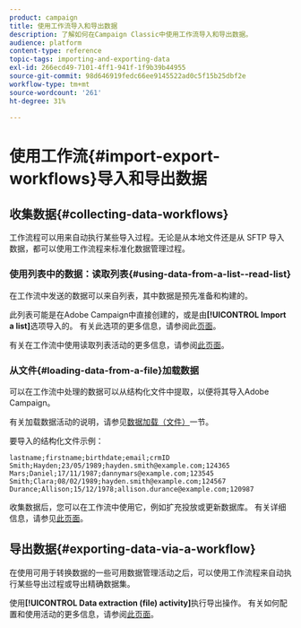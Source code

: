 ```yaml
---
product: campaign
title: 使用工作流导入和导出数据
description: 了解如何在Campaign Classic中使用工作流导入和导出数据。
audience: platform
content-type: reference
topic-tags: importing-and-exporting-data
exl-id: 266ecd49-7101-4ff1-941f-1f9b39b44955
source-git-commit: 98d646919fedc66ee9145522ad0c5f15b25dbf2e
workflow-type: tm+mt
source-wordcount: '261'
ht-degree: 31%

---
```


# 使用工作流{#import-export-workflows}导入和导出数据

## 收集数据{#collecting-data-workflows}

工作流程可以用来自动执行某些导入过程。无论是从本地文件还是从 SFTP 导入数据，都可以使用工作流程来标准化数据管理过程。

### 使用列表中的数据：读取列表{#using-data-from-a-list--read-list}

在工作流中发送的数据可以来自列表，其中数据是预先准备和构建的。

此列表可能是在Adobe Campaign中直接创建的，或是由&#x200B;**[!UICONTROL Import a list]**&#x200B;选项导入的。 有关此选项的更多信息，请参阅此[页面](../../platform/using/about-generic-imports-exports.md)。

有关在工作流中使用读取列表活动的更多信息，请参阅[此页面](../../workflow/using/read-list.md)。

### 从文件{#loading-data-from-a-file}加载数据

可以在工作流中处理的数据可以从结构化文件中提取，以便将其导入Adobe Campaign。

有关加载数据活动的说明，请参见[数据加载（文件）](../../workflow/using/data-loading--file-.md)一节。

要导入的结构化文件示例：

```
lastname;firstname;birthdate;email;crmID
Smith;Hayden;23/05/1989;hayden.smith@example.com;124365
Mars;Daniel;17/11/1987;dannymars@example.com;123545
Smith;Clara;08/02/1989;hayden.smith@example.com;124567
Durance;Allison;15/12/1978;allison.durance@example.com;120987
```

收集数据后，您可以在工作流中使用它，例如扩充投放或更新数据库。 有关详细信息，请参见[此页面](../../workflow/using/how-to-use-workflow-data.md)。

## 导出数据{#exporting-data-via-a-workflow}

在使用可用于转换数据的一些可用数据管理活动之后，可以使用工作流程来自动执行某些导出过程或导出精确数据集。

使用&#x200B;**[!UICONTROL Data extraction (file) activity]**&#x200B;执行导出操作。 有关如何配置和使用活动的更多信息，请参阅[此页面](../../workflow/using/extraction--file-.md)。
